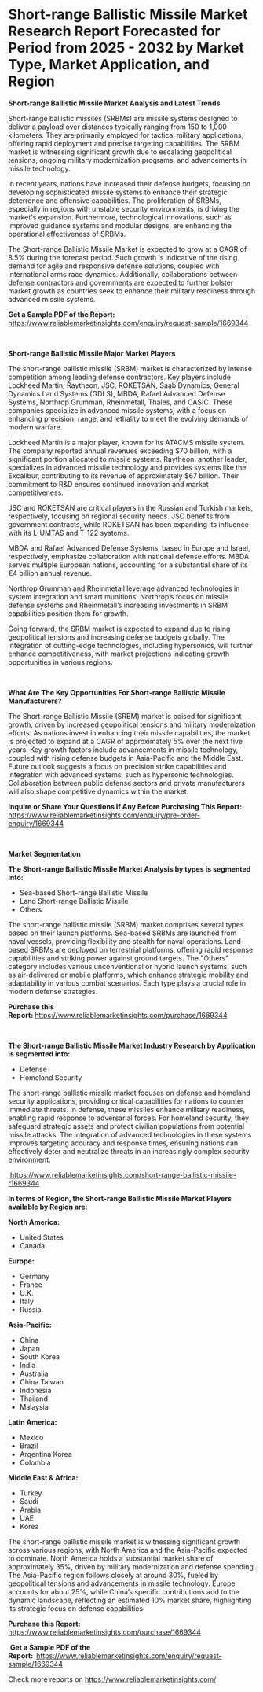 <p><h1>Short-range Ballistic Missile Market Research Report Forecasted for Period from 2025 -  2032 by Market Type, Market Application, and Region</h1></p><p><strong>Short-range Ballistic Missile Market Analysis and Latest Trends</strong></p>
<p><p>Short-range ballistic missiles (SRBMs) are missile systems designed to deliver a payload over distances typically ranging from 150 to 1,000 kilometers. They are primarily employed for tactical military applications, offering rapid deployment and precise targeting capabilities. The SRBM market is witnessing significant growth due to escalating geopolitical tensions, ongoing military modernization programs, and advancements in missile technology. </p><p>In recent years, nations have increased their defense budgets, focusing on developing sophisticated missile systems to enhance their strategic deterrence and offensive capabilities. The proliferation of SRBMs, especially in regions with unstable security environments, is driving the market's expansion. Furthermore, technological innovations, such as improved guidance systems and modular designs, are enhancing the operational effectiveness of SRBMs.</p><p>The Short-range Ballistic Missile Market is expected to grow at a CAGR of 8.5% during the forecast period. Such growth is indicative of the rising demand for agile and responsive defense solutions, coupled with international arms race dynamics. Additionally, collaborations between defense contractors and governments are expected to further bolster market growth as countries seek to enhance their military readiness through advanced missile systems.</p></p>
<p><strong>Get a Sample PDF of the Report:&nbsp;</strong> <a href="https://www.reliablemarketinsights.com/enquiry/request-sample/1669344?utm_campaign=2280&utm_medium=2&utm_source=Github&utm_content=ia&utm_term=31032025&utm_id=short-range-ballistic-missile">https://www.reliablemarketinsights.com/enquiry/request-sample/1669344</a></p>
<p>&nbsp;</p>
<p><strong>Short-range Ballistic Missile Major Market Players</strong></p>
<p><p>The short-range ballistic missile (SRBM) market is characterized by intense competition among leading defense contractors. Key players include Lockheed Martin, Raytheon, JSC, ROKETSAN, Saab Dynamics, General Dynamics Land Systems (GDLS), MBDA, Rafael Advanced Defense Systems, Northrop Grumman, Rheinmetall, Thales, and CASIC. These companies specialize in advanced missile systems, with a focus on enhancing precision, range, and lethality to meet the evolving demands of modern warfare.</p><p>Lockheed Martin is a major player, known for its ATACMS missile system. The company reported annual revenues exceeding $70 billion, with a significant portion allocated to missile systems. Raytheon, another leader, specializes in advanced missile technology and provides systems like the Excalibur, contributing to its revenue of approximately $67 billion. Their commitment to R&D ensures continued innovation and market competitiveness.</p><p>JSC and ROKETSAN are critical players in the Russian and Turkish markets, respectively, focusing on regional security needs. JSC benefits from government contracts, while ROKETSAN has been expanding its influence with its L-UMTAS and T-122 systems.</p><p>MBDA and Rafael Advanced Defense Systems, based in Europe and Israel, respectively, emphasize collaboration with national defense efforts. MBDA serves multiple European nations, accounting for a substantial share of its €4 billion annual revenue.</p><p>Northrop Grumman and Rheinmetall leverage advanced technologies in system integration and smart munitions. Northrop’s focus on missile defense systems and Rheinmetall’s increasing investments in SRBM capabilities position them for growth.</p><p>Going forward, the SRBM market is expected to expand due to rising geopolitical tensions and increasing defense budgets globally. The integration of cutting-edge technologies, including hypersonics, will further enhance competitiveness, with market projections indicating growth opportunities in various regions.</p></p>
<p>&nbsp;</p>
<p><strong>What Are The Key Opportunities For Short-range Ballistic Missile Manufacturers?</strong></p>
<p><p>The Short-range Ballistic Missile (SRBM) market is poised for significant growth, driven by increased geopolitical tensions and military modernization efforts. As nations invest in enhancing their missile capabilities, the market is projected to expand at a CAGR of approximately 5% over the next five years. Key growth factors include advancements in missile technology, coupled with rising defense budgets in Asia-Pacific and the Middle East. Future outlook suggests a focus on precision strike capabilities and integration with advanced systems, such as hypersonic technologies. Collaboration between public defense sectors and private manufacturers will also shape competitive dynamics within the market.</p></p>
<p><strong>Inquire or Share Your Questions If Any Before Purchasing This Report:</strong> <a href="https://www.reliablemarketinsights.com/enquiry/pre-order-enquiry/1669344?utm_campaign=2280&utm_medium=2&utm_source=Github&utm_content=ia&utm_term=31032025&utm_id=short-range-ballistic-missile">https://www.reliablemarketinsights.com/enquiry/pre-order-enquiry/1669344</a></p>
<p>&nbsp;</p>
<p><strong>Market Segmentation</strong></p>
<p><strong>The Short-range Ballistic Missile Market Analysis by types is segmented into:</strong></p>
<p><ul><li>Sea-based Short-range Ballistic Missile</li><li>Land Short-range Ballistic Missile</li><li>Others</li></ul></p>
<p><p>The short-range ballistic missile (SRBM) market comprises several types based on their launch platforms. Sea-based SRBMs are launched from naval vessels, providing flexibility and stealth for naval operations. Land-based SRBMs are deployed on terrestrial platforms, offering rapid response capabilities and striking power against ground targets. The "Others" category includes various unconventional or hybrid launch systems, such as air-delivered or mobile platforms, which enhance strategic mobility and adaptability in various combat scenarios. Each type plays a crucial role in modern defense strategies.</p></p>
<p><strong>Purchase this Report:&nbsp;</strong><a href="https://www.reliablemarketinsights.com/purchase/1669344?utm_campaign=2280&utm_medium=2&utm_source=Github&utm_content=ia&utm_term=31032025&utm_id=short-range-ballistic-missile">https://www.reliablemarketinsights.com/purchase/1669344</a></p>
<p>&nbsp;</p>
<p><strong>The Short-range Ballistic Missile Market Industry Research by Application is segmented into:</strong></p>
<p><ul><li>Defense</li><li>Homeland Security</li></ul></p>
<p><p>The short-range ballistic missile market focuses on defense and homeland security applications, providing critical capabilities for nations to counter immediate threats. In defense, these missiles enhance military readiness, enabling rapid response to adversarial forces. For homeland security, they safeguard strategic assets and protect civilian populations from potential missile attacks. The integration of advanced technologies in these systems improves targeting accuracy and response times, ensuring nations can effectively deter and neutralize threats in an increasingly complex security environment.</p></p>
<p><a href="https://www.reliablemarketinsights.com/short-range-ballistic-missile-r1669344?utm_campaign=2280&utm_medium=2&utm_source=Github&utm_content=ia&utm_term=31032025&utm_id=short-range-ballistic-missile">&nbsp;https://www.reliablemarketinsights.com/short-range-ballistic-missile-r1669344</a></p>
<p><strong>In terms of Region, the Short-range Ballistic Missile Market Players available by Region are:</strong></p>
<p>
    <p> <strong> North America: </strong>
        <ul>
            <li>United States</li>
            <li>Canada</li>
        </ul>
        </p> 
    <p> <strong> Europe: </strong>
        <ul>
            <li>Germany</li>
            <li>France</li>
            <li>U.K.</li>
            <li>Italy</li>
            <li>Russia</li>
        </ul>
        </p> 
    <p> <strong> Asia-Pacific: </strong>
        <ul>
            <li>China</li>
            <li>Japan</li>
            <li>South Korea</li>
            <li>India</li>
            <li>Australia</li>
            <li>China Taiwan</li>
            <li>Indonesia</li>
            <li>Thailand</li>
            <li>Malaysia</li>
        </ul>
        </p> 
    <p> <strong> Latin America: </strong>
        <ul>
            <li>Mexico</li>
            <li>Brazil</li>
            <li>Argentina Korea</li>
            <li>Colombia</li>
        </ul>
        </p> 
    <p> <strong> Middle East & Africa: </strong>
        <ul>
            <li>Turkey</li>
            <li>Saudi</li>
            <li>Arabia</li>
            <li>UAE</li>
            <li>Korea</li>
        </ul>
    </p>
    </p>
<p><p>The short-range ballistic missile market is witnessing significant growth across various regions, with North America and the Asia-Pacific expected to dominate. North America holds a substantial market share of approximately 35%, driven by military modernization and defense spending. The Asia-Pacific region follows closely at around 30%, fueled by geopolitical tensions and advancements in missile technology. Europe accounts for about 25%, while China’s specific contributions add to the dynamic landscape, reflecting an estimated 10% market share, highlighting its strategic focus on defense capabilities.</p></p>
<p><strong>Purchase this Report: </strong><a href="https://www.reliablemarketinsights.com/purchase/1669344?utm_campaign=2280&utm_medium=2&utm_source=Github&utm_content=ia&utm_term=31032025&utm_id=short-range-ballistic-missile">https://www.reliablemarketinsights.com/purchase/1669344</a></p>
<p>&nbsp;<strong>Get a Sample PDF of the Report:&nbsp;&nbsp;</strong><a href="https://www.reliablemarketinsights.com/enquiry/request-sample/1669344?utm_campaign=2280&utm_medium=2&utm_source=Github&utm_content=ia&utm_term=31032025&utm_id=short-range-ballistic-missile">https://www.reliablemarketinsights.com/enquiry/request-sample/1669344</a></p>
<p><strong></strong></p>
<p>Check more reports on <a href="https://www.reliablemarketinsights.com/?utm_campaign=2280&utm_medium=2&utm_source=Github&utm_content=ia&utm_term=31032025&utm_id=short-range-ballistic-missile">https://www.reliablemarketinsights.com/</a></p>